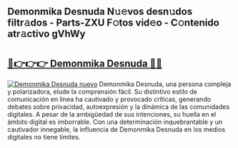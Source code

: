 ## Demonmika Desnuda N𝚞𝚎vos desn𝚞dos filtr𝚊dos - Parts-ZXU F𝚘tos vid𝚎o - C𝚘ntenido atr𝚊ctivo gVhWy

# <h2><a href="http://mbdaja.tromn.icu/?c=Demonmika+Desnuda">🔗👉👉👉 Demonmika Desnuda 🔗🔗</a></h2>

[![Demonmika Desnuda nuevo](https://i.imgur.com/pEAQMta.gif)](http://mbdaja.tromn.icu/?c=Demonmika+Desnuda)
Demonmika Desnuda, una persona compleja y polarizadora, elude la comprensión fácil. Su distintivo estilo de comunicación en línea ha cautivado y provocado críticas, generando debates sobre privacidad, autoexpresión y la dinámica de las comunidades digitales. A pesar de la ambigüedad de sus intenciones, su huella en el ámbito digital es imborrable. Con una determinación inquebrantable y un cautivador innegable, la influencia de Demonmika Desnuda en los medios digitales no tiene límites.
